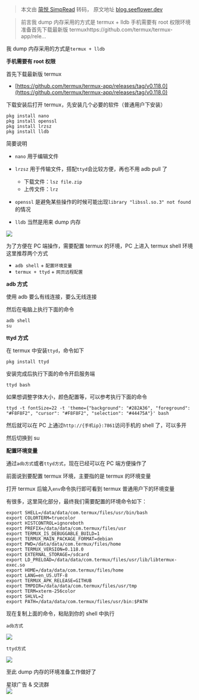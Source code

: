 > 本文由 [简悦 SimpRead](http://ksria.com/simpread/) 转码， 原文地址 [blog.seeflower.dev](https://blog.seeflower.dev/archives/165/)

> 前言我 dump 内存采用的方式是 termux + lldb 手机需要有 root 权限环境准备首先下载最新版 termuxhttps://github.com/termux/termux-app/rele...

我 dump 内存采用的方式是`termux + lldb`

**手机需要有 root 权限**

首先下载最新版 termux

*   [https://github.com/termux/termux-app/releases/tag/v0.118.0](https://github.com/termux/termux-app/releases/tag/v0.118.0)

下载安装后打开 termux，先安装几个必要的软件（普通用户下安装）

```
pkg install nano
pkg install openssl
pkg install lrzsz
pkg install lldb
```

简要说明

*   `nano` 用于编辑文件
*   `lrzsz` 用于传输文件，搭配`ttyd`会比较方便，再也不用 adb pull 了
    
    *   下载文件：`lsz file.zip`
    *   上传文件：`lrz`
*   `openssl` 是避免某些操作的时候可能出现`library "libssl.so.3" not found`的情况
*   `lldb` 当然是用来 dump 内存

![](https://blog.seeflower.dev/images/Snipaste_2022-07-30_15-28-04.png)

为了方便在 PC 端操作，需要配置 termux 的环境，PC 上进入 termux shell 环境这里推荐两个方式

*   `adb shell` + `配置环境变量`
*   `termux + ttyd` + `网页远程配置`

**adb 方式**

使用 adb 要么有线连接，要么无线连接

然后在电脑上执行下面的命令

```
adb shell
su
```

**ttyd 方式**

在 termux 中安装`ttyd`，命令如下

```
pkg install ttyd
```

安装完成后执行下面的命令开启服务端

```
ttyd bash
```

如果想调整字体大小，颜色配置等，可以参考执行下面的命令

```
ttyd -t fontSize=22 -t 'theme={"background": "#282A36", "foreground": "#F8F8F2", "cursor": "#F8F8F2", "selection": "#44475A"}' bash
```

然后就可以在 PC 上通过`http://{手机ip}:7861`访问手机的 shell 了，可以多开

然后切换到 su

**配置环境变量**

通过`adb方式`或者`ttyd方式`，现在已经可以在 PC 端方便操作了

前面说到要配置 termux 环境，主要指的是 termux 的环境变量

打开 termux 后输入`env`命令执行即可看到 termux 普通用户下的环境变量

有很多，这里简化部分，最终我们需要配置的环境命令如下：

```
export SHELL=/data/data/com.termux/files/usr/bin/bash
export COLORTERM=truecolor
export HISTCONTROL=ignoreboth
export PREFIX=/data/data/com.termux/files/usr
export TERMUX_IS_DEBUGGABLE_BUILD=1
export TERMUX_MAIN_PACKAGE_FORMAT=debian
export PWD=/data/data/com.termux/files/home
export TERMUX_VERSION=0.118.0
export EXTERNAL_STORAGE=/sdcard
export LD_PRELOAD=/data/data/com.termux/files/usr/lib/libtermux-exec.so
export HOME=/data/data/com.termux/files/home
export LANG=en_US.UTF-8
export TERMUX_APK_RELEASE=GITHUB
export TMPDIR=/data/data/com.termux/files/usr/tmp
export TERM=xterm-256color
export SHLVL=2
export PATH=/data/data/com.termux/files/usr/bin:$PATH
```

现在复制上面的命令，粘贴到你的 shell 中执行

`adb方式`

![](https://blog.seeflower.dev/images/Snipaste_2022-08-06_21-03-30.png)

`ttyd方式`

![](https://blog.seeflower.dev/images/Snipaste_2022-08-06_21-07-01.png)

至此 dump 内存的环境准备工作做好了

  
星球广告 & 交流群  
![](https://blog.seeflower.dev/images/xqyh.png)